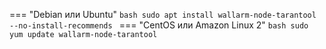 === "Debian или Ubuntu"
    ```bash
    sudo apt install wallarm-node-tarantool --no-install-recommends
    ```
=== "CentOS или Amazon Linux 2"
    ```bash
    sudo yum update wallarm-node-tarantool
    ```
